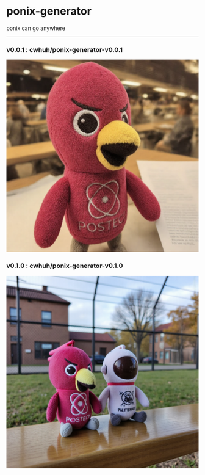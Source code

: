 # ponix-generator

ponix can go anywhere

---

### v0.0.1 : cwhuh/ponix-generator-v0.0.1

![ponix v0.0.1](./data/assets/v0.0.1.png)


### v0.1.0 : cwhuh/ponix-generator-v0.1.0

![ponix v0.1.0](./data/assets/v0.1.0.png)